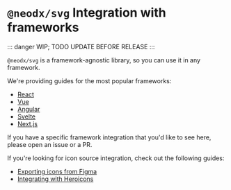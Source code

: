 # `@neodx/svg` Integration with frameworks

::: danger
WIP; TODO UPDATE BEFORE RELEASE
:::

`@neodx/svg` is a framework-agnostic library, so you can use it in any framework.

We're providing guides for the most popular frameworks:

- [React](./react.md)
- [Vue](./vue.md)
- [Angular](./angular.md)
- [Svelte](./svelte.md)
- [Next.js](../setup/next.md)

If you have a specific framework integration that you'd like to see here, please open an issue or a PR.

If you're looking for icon source integration, check out the following guides:

- [Exporting icons from Figma](./figma.md)
- [Integrating with Heroicons](./heroicons.md)
